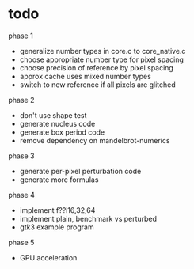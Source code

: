 todo
====

phase 1
* generalize number types in core.c to core_native.c
* choose appropriate number type for pixel spacing
* choose precision of reference by pixel spacing
* approx cache uses mixed number types
* switch to new reference if all pixels are glitched

phase 2
* don't use shape test
* generate nucleus code
* generate box period code
* remove dependency on mandelbrot-numerics

phase 3
* generate per-pixel perturbation code
* generate more formulas

phase 4
* implement f??i16,32,64
* implement plain, benchmark vs perturbed
* gtk3 example program

phase 5
* GPU acceleration
